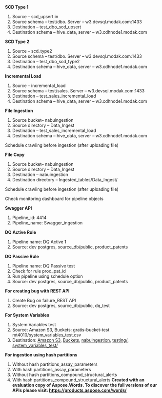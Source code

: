 

**SCD Type 1**

1. Source – scd\_upsert in 
1. Source schema – test/dbo. Server – w3.devsql.modak.com:1433
1. Destination – test\_dbo\_scd\_upsert
1. Destination schema – hive\_data, server – w3.cdhnode1.modak.com

**SCD Type 2**

1. Source – scd\_type2
1. Source schema – test/dbo. Server – w3.devsql.modak.com:1433
1. Destination – test\_dbo\_scd\_type2
1. Destination schema – hive\_data, server – w3.cdhnode1.modak.com

**Incremental Load**

1. Source – incremental\_load
1. Source schema – test/sales. Server – w3.devsql.modak.com:1433
1. Destination – test\_sales\_incremental\_load
1. Destination schema – hive\_data, server – w3.cdhnode1.modak.com

**File Ingestion**

1. Source bucket– nabuingestion
1. Source directory – Data\_Ingest
1. Destination – test\_sales\_incremental\_load
1. Destination schema – hive\_data, server – w3.cdhnode1.modak.com

Schedule crawling before ingestion (after uploading file)

**File Copy**

1. Source bucket– nabuingestion
1. Source directory – Data\_Ingest
1. Destination – nabuingestion
1. Destination directory – Ingested\_tables/Data\_Ingest/

Schedule crawling before ingestion (after uploading file)

Check monitoring dashboard for pipeline objects

**Swagger API**

1. Pipeline\_id: 4414
1. Pipeline\_name: Swagger\_ingestion


**DQ Active Rule**

1. Pipeline name: DQ Active 1
1. Source: dev postgres, source\_db/public, product\_patents

**DQ Passive Rule**

1. Pipeline name: DQ Passive test
1. Check for rule prod\_pat\_id
1. Run pipeline using schedule option
1. Source: dev postgres, source\_db/public, product\_patents


**For creating bug with REST API**

1. Create Bug on failure\_REST API
1. Source: dev postgres, source\_db/public, dq\_test

**For System Variables**

1. System Variables test
1. Source: Amazon S3, Buckets: gratis-bucket-test mt4010/system\_variables\_test.csv
1. Destination: [Amazon S3](https://s3.console.aws.amazon.com/s3/get-started?region=us-west-2), [Buckets](https://s3.console.aws.amazon.com/s3/buckets?region=us-west-2), [nabuingestion](https://s3.console.aws.amazon.com/s3/buckets/nabuingestion), [testing/](https://s3.console.aws.amazon.com/s3/buckets/nabuingestion?prefix=testing/), [system_variables_test/](https://s3.console.aws.amazon.com/s3/buckets/nabuingestion?prefix=testing/system_variables_test/)


**For ingestion using hash partitions**

1. Without hash partitions\_assay\_parameters
1. With hash partitions\_assay\_parameters
1. Without hash partitions\_compound\_structural\_alerts
1. With hash partitions\_compound\_structural\_alerts
**Created with an evaluation copy of Aspose.Words. To discover the full versions of our APIs please visit: https://products.aspose.com/words/**
